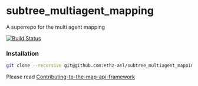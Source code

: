 subtree_multiagent_mapping
==========================

A superrepo for the multi agent mapping

[![Build Status](http://129.132.38.183:8080/job/subtree_multiagent_mapping/badge/icon)](http://129.132.38.183:8080/job/subtree_multiagent_mapping/)

### Installation
```bash
git clone --recursive git@github.com:ethz-asl/subtree_multiagent_mapping.git
```

Please read [Contributing-to-the-map-api-framework](https://github.com/ethz-asl/subtree_multiagent_mapping/wiki/Contributing-to-the-map-api-framework)
